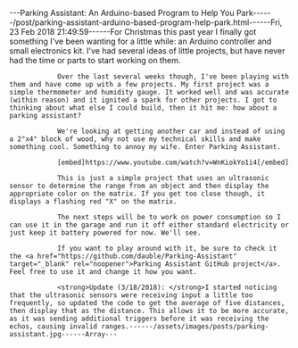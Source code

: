 ---Parking Assistant: An Arduino-based Program to Help You Park------/post/parking-assistant-arduino-based-program-help-park.html------Fri, 23 Feb 2018 21:49:59------For Christmas this past year I finally got something I've been wanting for a little while: an Arduino controller and small electronics kit. I've had several ideas of little projects, but have never had the time or parts to start working on them.

                Over the last several weeks though, I've been playing with them and have come up with a few projects. My first project was a simple thermometer and humidity gauge. It worked well and was accurate (within reason) and it ignited a spark for other projects. I got to thinking about what else I could build, then it hit me: how about a parking assistant?

                We're looking at getting another car and instead of using a 2"x4" block of wood, why not use my technical skills and make something cool. Something to annoy my wife. Enter Parking Assistant.

                [embed]https://www.youtube.com/watch?v=WnKiokYo1i4[/embed]

                This is just a simple project that uses an ultrasonic sensor to determine the range from an object and then display the appropriate color on the matrix. If you get too close though, it displays a flashing red "X" on the matrix.

                The next steps will be to work on power consumption so I can use it in the garage and run it off either standard electricity or just keep it battery powered for now. We'll see.

                If you want to play around with it, be sure to check it the <a href="https://github.com/dauble/Parking-Assistant" target="_blank" rel="noopener">Parking Assistant GitHub project</a>. Feel free to use it and change it how you want.

                <strong>Update (3/18/2018): </strong>I started noticing that the ultrasonic sensors were receiving input a little too frequently, so updated the code to get the average of five distances, then display that as the distance. This allows it to be more accurate, as it was sending additional triggers before it was receiving the echos, causing invalid ranges.------/assets/images/posts/parking-assistant.jpg------Array---